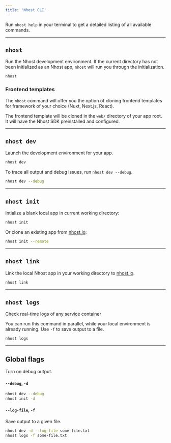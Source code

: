 ```yaml
---
title: 'Nhost CLI'
---
```


Run `nhost help` in your terminal to get a detailed listing of all available commands.

---

## `nhost`

Run the Nhost development environment. If the current directory has not been initialized as an Nhost app, `nhost` will run you through the initialization.

```bash
nhost
```

### Frontend templates

The `nhost` command will offer you the option of cloning frontend templates for framework of your choice (Nuxt, Next.js, React).

The frontend template will be cloned in the `web/` directory of your app root. It will have the Nhost SDK preinstalled and configured.

---

## `nhost dev`

Launch the development environment for your app.

```bash
nhost dev
```

To trace all output and debug issues, run `nhost dev --debug`.

```bash
nhost dev --debug
```

---

## `nhost init`

Intialize a blank local app in current working directory:

```bash
nhost init
```

Or clone an existing app from [nhost.io](https://nhost.io):

```bash
nhost init --remote
```

---

## `nhost link`

Link the local Nhost app in your working directory to [nhost.io](https://nhost.io).

```bash
nhost link
```

---

## `nhost logs`

Check real-time logs of any service container

You can run this command in parallel, while your local environment is already running. Use `-f` to save output to a file.

```bash
nhost logs
```

---

## Global flags

Turn on debug output.

#### `--debug`, `-d`

```bash
nhost dev --debug
nhost init -d
```

#### `--log-file`, `-f`

Save output to a given file.

```bash
nhost dev -d --log-file some-file.txt
nhost logs -f some-file.txt
```
